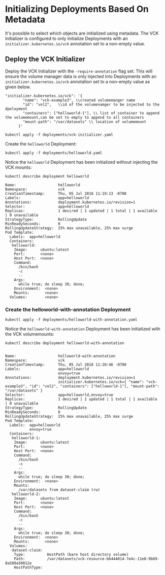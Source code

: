 # Initializing Deployments Based On Metadata

It's possible to select which objects are initialized using metadata. The VCK Initializer is configured to only initialize Deployments with an `initializer.kubernetes.io/vck` annotation set to a non-empty value.


## Deploy the VCK Initializer

Deploy the VCK Initializer with the `-require-annotation` flag set. This will ensure the  volume manager data is only injected into Deployments with an `initializer.kubernetes.io/vck` annotation set to a non-empty value as given below.
```
"initializer.kubernetes.io/vck": '{
        "name": "vck-example3", \\created volumemanger name
        "id": "vol2",   \\id of the volumenamger to be injected to the dpeloyment
        "containers": ["helloworld-1"], \\ list of container to append the volumemount,can be set to empty to append to all containers
        "mount-path": "/var/datasets" \\ location of volumemount
      }'
```
```
kubectl apply -f deployments/vck-initializer.yaml
```

Create the `helloworld` Deployment:

```
kubectl apply -f deployments/helloworld.yaml 
```

Notice the `helloworld` Deployment has been initialized without injecting the VCK mounts:

```
kubectl describe deployment helloworld
```
```
Name:                   helloworld
Namespace:              vck
CreationTimestamp:      Thu, 05 Jul 2018 11:19:13 -0700
Labels:                 app=helloworld
Annotations:            deployment.kubernetes.io/revision=1
Selector:               app=helloworld
Replicas:               1 desired | 1 updated | 1 total | 1 available | 0 unavailable
StrategyType:           RollingUpdate
MinReadySeconds:        0
RollingUpdateStrategy:  25% max unavailable, 25% max surge
Pod Template:
  Labels:  app=helloworld
  Containers:
   helloworld:
    Image:      ubuntu:latest
    Port:       <none>
    Host Port:  <none>
    Command:
      /bin/bash
      -c
      --
    Args:
      while true; do sleep 30; done;
    Environment:  <none>
    Mounts:       <none>
  Volumes:        <none>
```

### Create the helloworld-with-annotation Deployment

```
kubectl apply -f deployments/helloworld-with-annotation.yaml
```

Notice the `helloworld-with-annotation` Deployment has been initialized with the VCK volumemounts:

```
kubectl describe deployment helloworld-with-annotation
```
```

Name:                   helloworld-with-annotation
Namespace:              vck
CreationTimestamp:      Thu, 05 Jul 2018 11:20:46 -0700
Labels:                 app=helloworld
                        envoy=true
Annotations:            deployment.kubernetes.io/revision=1
                        initializer.kubernetes.io/vck={ "name": "vck-example3", "id": "vol2", "containers": ["helloworld-1"], "mount-path": "/var/datasets" }
Selector:               app=helloworld,envoy=true
Replicas:               1 desired | 1 updated | 1 total | 1 available | 0 unavailable
StrategyType:           RollingUpdate
MinReadySeconds:        0
RollingUpdateStrategy:  25% max unavailable, 25% max surge
Pod Template:
  Labels:  app=helloworld
           envoy=true
  Containers:
   helloworld-1:
    Image:      ubuntu:latest
    Port:       <none>
    Host Port:  <none>
    Command:
      /bin/bash
      -c
      --
    Args:
      while true; do sleep 30; done;
    Environment:  <none>
    Mounts:
      /var/datasets from dataset-claim (rw)
   helloworld-2:
    Image:      ubuntu:latest
    Port:       <none>
    Host Port:  <none>
    Command:
      /bin/bash
      -c
      --
    Args:
      while true; do sleep 30; done;
    Environment:  <none>
    Mounts:       <none>
  Volumes:
   dataset-claim:
    Type:          HostPath (bare host directory volume)
    Path:          /var/datasets/vck-resource-bb444014-7e4c-11e8-9b69-0a580a50012e
    HostPathType:
```
